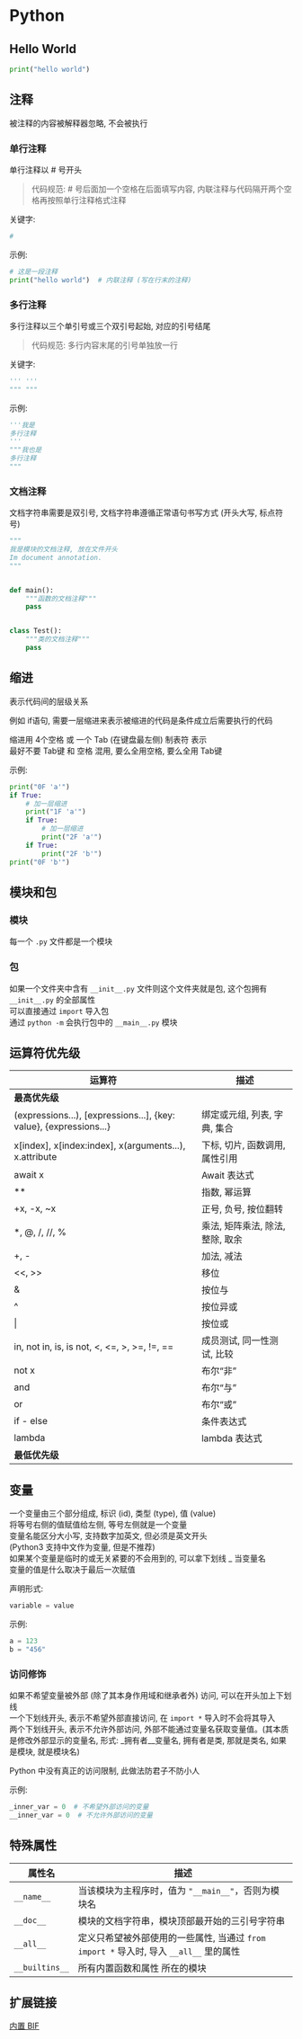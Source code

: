 # Python

## Hello World

```python
print("hello world")
```

## 注释

被注释的内容被解释器忽略, 不会被执行

### 单行注释

单行注释以 # 号开头

> 代码规范: # 号后面加一个空格在后面填写内容, 内联注释与代码隔开两个空格再按照单行注释格式注释

关键字:

```python
#
```

示例:

```python
# 这是一段注释
print("hello world")  # 内联注释 (写在行末的注释)
```

### 多行注释

多行注释以三个单引号或三个双引号起始, 对应的引号结尾

> 代码规范: 多行内容末尾的引号单独放一行

关键字:

```python
''' '''
""" """
```

示例:

```python
'''我是
多行注释
'''
"""我也是
多行注释
"""
```

### 文档注释

文档字符串需要是双引号, 文档字符串遵循正常语句书写方式 (开头大写, 标点符号)

```python
"""
我是模块的文档注释, 放在文件开头
Im document annotation.
"""


def main():
    """函数的文档注释"""
    pass


class Test():
    """类的文档注释"""
    pass
```

## 缩进

表示代码间的层级关系

例如 if语句, 需要一层缩进来表示被缩进的代码是条件成立后需要执行的代码

缩进用 4个空格 或 一个 Tab (在键盘最左侧) 制表符 表示  
最好不要 Tab键 和 空格 混用, 要么全用空格, 要么全用 Tab键

示例:

```python
print("0F 'a'")
if True:
    # 加一层缩进
    print("1F 'a'")
    if True:
        # 加一层缩进
        print("2F 'a'")
    if True:
        print("2F 'b'")
print("0F 'b'")
```

## 模块和包

### 模块

每一个 `.py` 文件都是一个模块

### 包

如果一个文件夹中含有 `__init__.py` 文件则这个文件夹就是包, 这个包拥有 `__init__.py` 的全部属性  
可以直接通过 `import` 导入包  
通过 `python -m` 会执行包中的 `__main__.py` 模块

## 运算符优先级

| 运算符                                                             | 描述                             |
| ------------------------------------------------------------------ | -------------------------------- |
| **最高优先级**                                                     |                                  |
| (expressions...), [expressions...], {key: value}, {expressions...} | 绑定或元组, 列表, 字典, 集合     |
| x[index], x[index:index], x(arguments...), x.attribute             | 下标, 切片, 函数调用, 属性引用   |
| await x                                                            | Await 表达式                     |
| \*\*                                                               | 指数, 幂运算                     |
| +x, -x, ~x                                                         | 正号, 负号, 按位翻转             |
| \*, @, /, //, %                                                    | 乘法, 矩阵乘法, 除法, 整除, 取余 |
| +, -                                                               | 加法, 减法                       |
| <<, >>                                                             | 移位                             |
| &                                                                  | 按位与                           |
| ^                                                                  | 按位异或                         |
| \|                                                                 | 按位或                           |
| in, not in, is, is not, <, <=, >, >=, !=, ==                       | 成员测试, 同一性测试, 比较       |
| not x                                                              | 布尔“非”                         |
| and                                                                | 布尔“与”                         |
| or                                                                 | 布尔“或”                         |
| if - else                                                          | 条件表达式                       |
| lambda                                                             | lambda 表达式                    |
| **最低优先级**                                                     |                                  |

## 变量

一个变量由三个部分组成, 标识 (id), 类型 (type), 值 (value)  
将等号右侧的值赋值给左侧, 等号左侧就是一个变量  
变量名能区分大小写, 支持数字加英文, 但必须是英文开头  
(Python3 支持中文作为变量, 但是不推荐)  
如果某个变量是临时的或无关紧要的不会用到的, 可以拿下划线 \_ 当变量名  
变量的值是什么取决于最后一次赋值

声明形式:

```python
variable = value
```

示例:

```python
a = 123
b = "456"
```

### 访问修饰

如果不希望变量被外部 (除了其本身作用域和继承者外) 访问, 可以在开头加上下划线  
一个下划线开头, 表示不希望外部直接访问, 在 `import *` 导入时不会将其导入  
两个下划线开头, 表示不允许外部访问, 外部不能通过变量名获取变量值。(其本质是修改外部显示的变量名, 形式: \_拥有者\_\_变量名, 拥有者是类, 那就是类名, 如果是模块, 就是模块名)

Python 中没有真正的访问限制, 此做法防君子不防小人

示例:

```python
_inner_var = 0  # 不希望外部访问的变量
__inner_var = 0  # 不允许外部访问的变量
```

## 特殊属性

| 属性名         | 描述                                                                                   |
| -------------- | -------------------------------------------------------------------------------------- |
| `__name__`     | 当该模块为主程序时，值为 `"__main__"`，否则为模块名                                    |
| `__doc__`      | 模块的文档字符串，模块顶部最开始的三引号字符串                                         |
| `__all__`      | 定义只希望被外部使用的一些属性, 当通过 `from import *` 导入时, 导入 `__all__` 里的属性 |
| `__builtins__` | 所有内置函数和属性 所在的模块                                                          |

## 扩展链接

[内置 BIF](./BIF.md)
